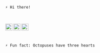 ```
⚡ Hi there!


```
</br>
<a href="https://twitter.com/djidja8">
  <img align="left" alt="Srdjan's Twitter" width="22px" src="https://cdn.jsdelivr.net/npm/simple-icons@v3/icons/twitter.svg" />
</a>
<a href="https://www.linkedin.com/in/ssrdjan/">
  <img align="left" alt="Srdjan's Linkdein" width="22px" src="https://cdn.jsdelivr.net/npm/simple-icons@v3/icons/linkedin.svg" />
</a>
<a href="https://github.com/srdjan">
  <img align="left" alt="Srdjan's Github" width="22px" src="https://cdn.jsdelivr.net/npm/simple-icons@v3/icons/github.svg" />
</a>

</br></br>

```
⚡ Fun fact: Octopuses have three hearts
```
